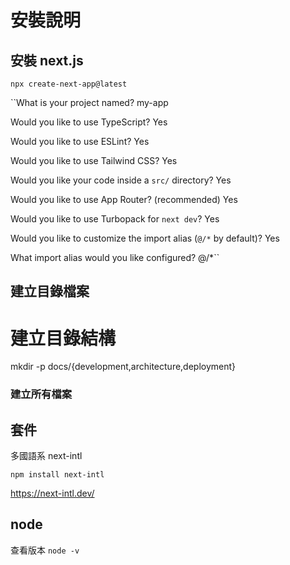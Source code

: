 # 安裝說明

## 安裝 next.js

`npx create-next-app@latest`

``What is your project named? my-app

Would you like to use TypeScript?  Yes

Would you like to use ESLint?  Yes

Would you like to use Tailwind CSS?  Yes

Would you like your code inside a `src/` directory?  Yes

Would you like to use App Router? (recommended)  Yes

Would you like to use Turbopack for `next dev`?  Yes

Would you like to customize the import alias (`@/*` by default)?  Yes

What import alias would you like configured? @/*``

## 建立目錄檔案

# 建立目錄結構
mkdir -p docs/{development,architecture,deployment}

### 建立所有檔案


## 套件

多國語系 next-intl

`npm install next-intl`

https://next-intl.dev/





## node

查看版本 `node -v` 

